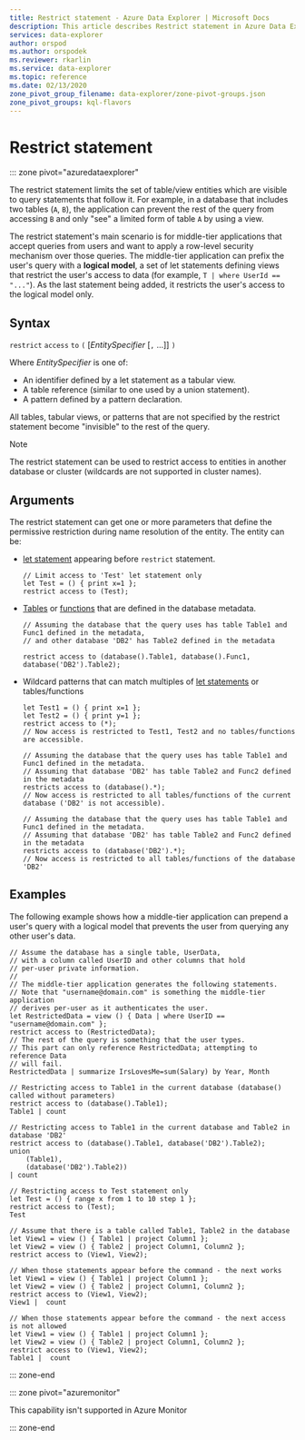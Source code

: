 ```yaml
---
title: Restrict statement - Azure Data Explorer | Microsoft Docs
description: This article describes Restrict statement in Azure Data Explorer.
services: data-explorer
author: orspod
ms.author: orspodek
ms.reviewer: rkarlin
ms.service: data-explorer
ms.topic: reference
ms.date: 02/13/2020
zone_pivot_group_filename: data-explorer/zone-pivot-groups.json
zone_pivot_groups: kql-flavors
---
```

# Restrict statement

::: zone pivot="azuredataexplorer"

The restrict statement limits the set of table/view entities which are
visible to query statements that follow it. For example, in a database that
includes two tables (`A`, `B`), the application can prevent the rest
of the query from accessing `B` and only "see" a limited form of
table `A` by using a view.

The restrict statement's main scenario is for
middle-tier applications that accept queries from users and want to
apply a row-level security mechanism over those queries. 
The middle-tier application can prefix the user's query with a **logical model**, 
a set of let statements defining views that restrict the user's access
to data (for example, `T | where UserId == "..."`). As the last statement
being added, it restricts the user's access to the logical model only.

## Syntax

`restrict` `access` `to` `(` [*EntitySpecifier* [`,` ...]] `)`

Where *EntitySpecifier* is one of:
* An identifier defined by a let statement as a tabular view.
* A table reference (similar to one used by a union statement).
* A pattern defined by a pattern declaration.

All tables, tabular views, or patterns that are not specified by the restrict
statement become "invisible" to the rest of the query. 

> [!NOTE]
> The restrict statement can be used to restrict access to entities in another database or cluster (wildcards are not supported in cluster names).

## Arguments

The restrict statement can get one or more parameters that define the permissive restriction during name resolution of the entity. 
The entity can be:
* [let statement](./letstatement.md) appearing before `restrict` statement. 

  ```kusto
  // Limit access to 'Test' let statement only
  let Test = () { print x=1 };
  restrict access to (Test);
  ```

* [Tables](../management/tables.md) or [functions](../management/functions.md) that are defined in the database metadata.

    ```kusto
    // Assuming the database that the query uses has table Table1 and Func1 defined in the metadata, 
    // and other database 'DB2' has Table2 defined in the metadata
    
    restrict access to (database().Table1, database().Func1, database('DB2').Table2);
    ```

* Wildcard patterns that can match multiples of [let statements](./letstatement.md) or tables/functions  

    ```kusto
    let Test1 = () { print x=1 };
    let Test2 = () { print y=1 };
    restrict access to (*);
    // Now access is restricted to Test1, Test2 and no tables/functions are accessible.

    // Assuming the database that the query uses has table Table1 and Func1 defined in the metadata.
    // Assuming that database 'DB2' has table Table2 and Func2 defined in the metadata
    restricts access to (database().*);
    // Now access is restricted to all tables/functions of the current database ('DB2' is not accessible).

    // Assuming the database that the query uses has table Table1 and Func1 defined in the metadata.
    // Assuming that database 'DB2' has table Table2 and Func2 defined in the metadata
    restricts access to (database('DB2').*);
    // Now access is restricted to all tables/functions of the database 'DB2'
    ```

## Examples

The following example shows how a middle-tier application can prepend a user's query
with a logical model that prevents the user from querying any other user's data.

```kusto
// Assume the database has a single table, UserData,
// with a column called UserID and other columns that hold
// per-user private information.
//
// The middle-tier application generates the following statements.
// Note that "username@domain.com" is something the middle-tier application
// derives per-user as it authenticates the user.
let RestrictedData = view () { Data | where UserID == "username@domain.com" };
restrict access to (RestrictedData);
// The rest of the query is something that the user types.
// This part can only reference RestrictedData; attempting to reference Data
// will fail.
RestrictedData | summarize IrsLovesMe=sum(Salary) by Year, Month
```

```kusto
// Restricting access to Table1 in the current database (database() called without parameters)
restrict access to (database().Table1);
Table1 | count

// Restricting access to Table1 in the current database and Table2 in database 'DB2'
restrict access to (database().Table1, database('DB2').Table2);
union 
    (Table1),
    (database('DB2').Table2))
| count

// Restricting access to Test statement only
let Test = () { range x from 1 to 10 step 1 };
restrict access to (Test);
Test
 
// Assume that there is a table called Table1, Table2 in the database
let View1 = view () { Table1 | project Column1 };
let View2 = view () { Table2 | project Column1, Column2 };
restrict access to (View1, View2);
 
// When those statements appear before the command - the next works
let View1 = view () { Table1 | project Column1 };
let View2 = view () { Table2 | project Column1, Column2 };
restrict access to (View1, View2);
View1 |  count
 
// When those statements appear before the command - the next access is not allowed
let View1 = view () { Table1 | project Column1 };
let View2 = view () { Table2 | project Column1, Column2 };
restrict access to (View1, View2);
Table1 |  count
```

::: zone-end

::: zone pivot="azuremonitor"

This capability isn't supported in Azure Monitor

::: zone-end
